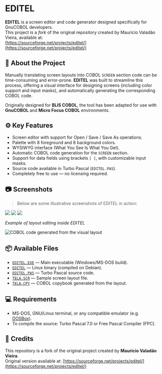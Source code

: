 # EDITEL

**EDITEL** is a screen editor and code generator designed specifically for GnuCOBOL developers.  
This project is a *fork* of the original repository created by Mauricio Valadão Vieira, available at:  
[https://sourceforge.net/projects/editel/](https://sourceforge.net/projects/editel/)

## 📌 About the Project

Manually translating screen layouts into COBOL `SCREEN` section code can be time-consuming and error-prone. **EDITEL** was built to streamline this process, offering a visual interface for designing screens (including color support and input masks), and automatically generating the corresponding COBOL code.

Originally designed for **BLIS COBOL**, the tool has been adapted for use with **GnuCOBOL** and **Micro Focus COBOL** environments.

## ⚙️ Key Features

- Screen editor with support for Open / Save / Save As operations.
- Palette with 8 foreground and 8 background colors.
- WYSIWYG interface (What You See Is What You Get).
- Automatic COBOL code generation for the `SCREEN` section.
- Support for data fields using brackets `[ ]`, with customizable input masks.
- Source code available in Turbo Pascal (`EDITEL.PAS`).
- Completely free to use — no licensing required.

## 📷 Screenshots

> Below are some illustrative screenshots of EDITEL in action:

![](https://a.fsdn.com/con/app/proj/editel/screenshots/Screenshot%202023-12-08%20at%2019.32.44-73a95790.png/245/183/1)
![](https://a.fsdn.com/con/app/proj/editel/screenshots/Screenshot%202023-12-08%20at%2019.34.42-8e47d0d6.png/245/183/1)
![](https://a.fsdn.com/con/app/proj/editel/screenshots/Screenshot%202023-12-08%20at%2019.35.11-a0697fb2.png/245/183/1)

*Example of layout editing inside EDITEL*

![COBOL code generated from the visual layout](https://a.fsdn.com/con/app/proj/editel/screenshots/Screenshot%202023-12-08%20at%2019.35.53-bb38d9b4.png/245/183/1)

## 📦 Available Files

- [`EDITEL.EXE`](https://sourceforge.net/projects/editel/files/Version%201.0/EDITEL.EXE/download?use_mirror=master) — Main executable (Windows/MS-DOS build).
- [`EDITEL`](https://sourceforge.net/projects/editel/files/Version%201.0/EDITEL.EXE/download?use_mirror=master) — Linux binary (compiled on Debian).
- [`EDITEL.PAS`](https://github.com/fmarqueseti/editel/blob/main/EDITEL.PAS) — Turbo Pascal source code.
- [`TELA.SCR`](https://github.com/fmarqueseti/editel/blob/main/TELA.SCR) — Sample screen layout file.
- [`TELA.CPY`](https://github.com/fmarqueseti/editel/blob/main/TELA.CPY) — COBOL copybook generated from the layout.

## 💻 Requirements

- MS-DOS, GNU/Linux terminal, or any compatible emulator (e.g. [DOSBox](https://www.dosbox.com/)).
- To compile the source: Turbo Pascal 7.0 or Free Pascal Compiler (FPC).

## 📝 Credits

This repository is a fork of the original project created by **Mauricio Valadão Vieira**.  
Original version available at: [https://sourceforge.net/projects/editel/](https://sourceforge.net/projects/editel/)

